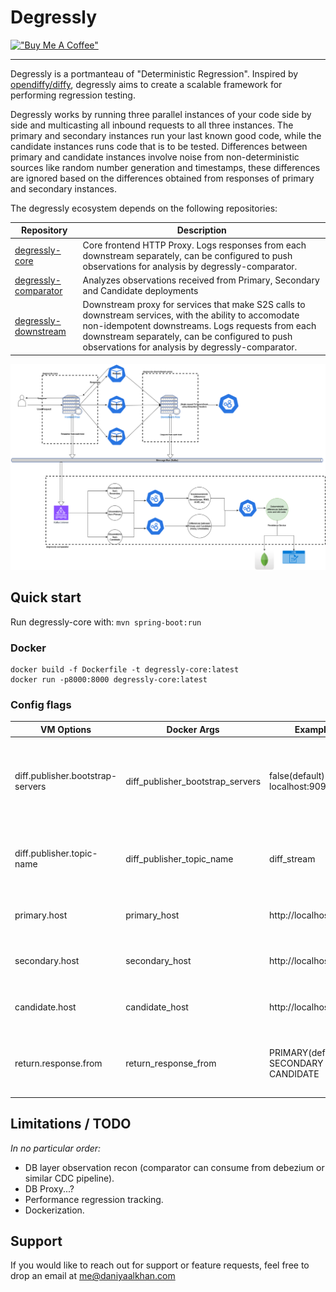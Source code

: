 # Degressly

[!["Buy Me A Coffee"](https://www.buymeacoffee.com/assets/img/custom_images/orange_img.png)](https://www.buymeacoffee.com/daniyaalk)

---

Degressly is a portmanteau of "Deterministic Regression". Inspired by [opendiffy/diffy](https://github.com/opendiffy/diffy), degressly aims to create a scalable framework for performing regression testing.

Degressly works by running three parallel instances of your code side by side and multicasting all inbound requests to all three instances. The primary and secondary instances run your last known good code, while the candidate instances runs code that is to be tested.
Differences between primary and candidate instances involve noise from non-deterministic sources like random number generation and timestamps, these differences are ignored based on the differences obtained from responses of primary and secondary instances.

The degressly ecosystem depends on the following repositories:

| Repository               | Description                                                                                                                                                                                                                                                      |
|--------------------------|------------------------------------------------------------------------------------------------------------------------------------------------------------------------------------------------------------------------------------------------------------------|
| [degressly-core](https://github.com/degressly/degressly-core)       | Core frontend HTTP Proxy. Logs responses from each downstream separately, can be configured to push observations for analysis by degressly-comparator.                                                                                                           |
| [degressly-comparator](https://github.com/degressly/degressly-comparator) | Analyzes observations received from Primary, Secondary and Candidate deployments                                                                                                                                                                                 |
| [degressly-downstream](https://github.com/degressly/degressly-downstream) | Downstream proxy for services that make S2S calls to downstream services, with the ability to accomodate non-idempotent downstreams. Logs requests from each downstream separately, can be configured to push observations for analysis by degressly-comparator. |


![Degressly architecture](images/Degressly.png)

## Quick start

Run degressly-core with:
```mvn spring-boot:run```

### Docker

```
docker build -f Dockerfile -t degressly-core:latest
docker run -p8000:8000 degressly-core:latest
```



### Config flags

| VM Options                       | Docker Args                      | Example                                                      | Description                                                                  |
|----------------------------------|----------------------------------|--------------------------------------------------------------|------------------------------------------------------------------------------|
| diff.publisher.bootstrap-servers | diff_publisher_bootstrap_servers | false(default)                             \| localhost:9092 | Address of kafka bootstrap servers for integration with degressly-comparator |
| diff.publisher.topic-name        | diff_publisher_topic_name        | diff_stream                                                  | Kafka topic name for integration with degressly-comparator                   |
| primary.host                     | primary_host                     | http://localhost:9000                                        | Forwarding address of primary instance                                       |
| secondary.host                   | secondary_host                   | http://localhost:9001                                        | Forwarding address of secondary instance                                     |
| candidate.host                   | candidate_host                   | http://localhost:9002                                        | Forwarding address of candidate instance                                     |
| return.response.from             | return_response_from             | PRIMARY(default) \| SECONDARY \| CANDIDATE                   | Which instance's response is to be returned to the user.                     |

## Limitations / TODO
_In no particular order:_
* DB layer observation recon (comparator can consume from debezium or similar CDC pipeline).
* DB Proxy...?
* Performance regression tracking.
* Dockerization.

## Support

If you would like to reach out for support or feature requests, feel free to drop an email at [me@daniyaalkhan.com](mailto:me@daniyaalkhan.com)

